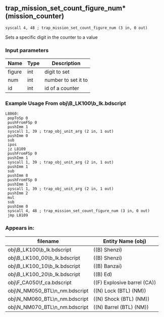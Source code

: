 ## trap_mission_set_count_figure_num* (mission_counter)

`syscall 4, 48 ; trap_mission_set_count_figure_num (3 in, 0 out)`

Sets a specific digit in the counter to a value

### Input parameters
| Name | Type | Description
|------|------|------------
| figure   | int   | digit to set
| num   | int   | number to set it to
| id   | int   | id of a counter


### Example Usage From obj\B_LK100\b_lk.bdscript
```plaintext
L8060:
 popToSp 0
 pushFromFSp 0
 pushImm 1
 syscall 1, 39 ; trap_obj_unit_arg (2 in, 1 out)
 pushImm 0
 sub 
 ipos 
 jz L8109
 pushFromFSp 0
 pushImm 1
 syscall 1, 39 ; trap_obj_unit_arg (2 in, 1 out)
 pushImm 1
 sub 
 pushImm 8
 pushFromFSp 0
 pushImm 1
 syscall 1, 39 ; trap_obj_unit_arg (2 in, 1 out)
 pushImm 2
 mul 
 sub 
 pushImm 0
 syscall 4, 48 ; trap_mission_set_count_figure_num (3 in, 0 out)
 jmp L8109
```


### Appears in:
| filename | Entity Name (obj)
|----------|-------------
| obj\B_LK100\b_lk.bdscript       | ((B) Shenzi)          
| obj\B_LK100_00\b_lk.bdscript       | ((B) Shenzi)          
| obj\B_LK100_10\b_lk.bdscript       | ((B) Banzai)          
| obj\B_LK100_20\b_lk.bdscript       | ((B) Ed)          
| obj\F_CA050\f_ca.bdscript       | ((F) Explosive barrel (CA))          
| obj\N_NM050_BTL\n_nm.bdscript       | ((N) Lock (BTL) (NM))          
| obj\N_NM060_BTL\n_nm.bdscript       | ((N) Shock (BTL) (NM))          
| obj\N_NM070_BTL\n_nm.bdscript       | ((N) Barrel (BTL) (NM))          



